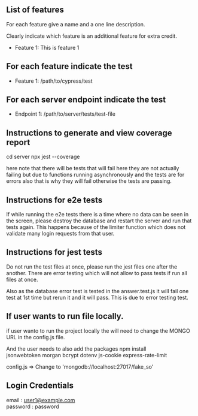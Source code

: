 ## List of features

For each feature give a name and a one line description.

Clearly indicate which feature is an additional feature for extra credit.

- Feature 1: This is feature 1

## For each feature indicate the test

- Feature 1: /path/to/cypress/test

## For each server endpoint indicate the test

- Endpoint 1: /path/to/server/tests/test-file

## Instructions to generate and view coverage report 

cd server 
npx jest --coverage

here note that there will be tests that will fail here they are not actually failing but due to functions running asynchronously and the tests are for errors also that is why they will fail otherwise the tests are passing.

## Instructions for e2e tests

If while running the e2e tests there is a time where no data can be seen in the screen, please destroy the database and restart the server and run that tests again. This happens because of the limiter function which does not validate many login requests from that user. 

## Instructions for jest tests

Do not run the test files at once, please run the jest files one after the another. There are error testing which will not allow to pass tests if run all files at once.  

Also as the database error test is tested in the answer.test.js it will fail one test at 1st time but rerun it and it will pass.
This is due to error testing test.

## If user wants to run file locally.

if user wanto to run the project locally the will need to change the MONGO URL in the config.js file.

And the user needs to also add the packages 
npm install  
jsonwebtoken
morgan
bcrypt
dotenv
js-cookie
express-rate-limit

config.js => Change to 'mongodb://localhost:27017/fake_so'

## Login Credentials 

email : user1@example.com   
password : password